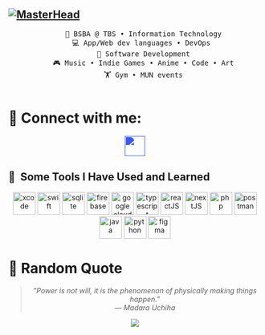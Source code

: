 [![MasterHead](https://github.com/user-attachments/assets/ed1fb736-41b8-40fe-a1e2-613c14cc9389
)](https://github.com/BarnoTD)
---
<div align="center">
  <pre>
    💼 BSBA @ TBS • Information Technology
    💻 App/Web dev languages • DevOps 
    📖 Software Development
    🎮 Music • Indie Games • Anime • Code • Art
    🏋️ Gym • MUN events
  </pre>
</div>

# 🔭 Connect with me:
<p align="Center">
<a href="https://x.com/barnoTD" target="_blank" rel="noopener">
  <img 
    align="center" 
    src="https://upload.wikimedia.org/wikipedia/commons/thumb/5/5a/X_icon_2.svg/1024px-X_icon_2.svg.png" 
    alt="" 
    height="40" 
    width="40" 
    style="filter: brightness(0) saturate(100%) invert(28%) sepia(57%) saturate(1964%) hue-rotate(215deg) brightness(104%) contrast(102%);"
  />
</a></p>


<h2> 🚀 &nbsp;Some Tools I Have Used and Learned</h2>
<p align="center">
<img src="https://cdn.jsdelivr.net/gh/devicons/devicon/icons/xcode/xcode-original.svg" alt="xcode" width="45" height="45"/>
<img src="https://cdn.jsdelivr.net/gh/devicons/devicon/icons/swift/swift-original.svg" alt="swift" width="45" height="45"/>
<img src="https://cdn.jsdelivr.net/gh/devicons/devicon/icons/sqlite/sqlite-original.svg" alt="sqlite" width="45" height="45"/>
<img src="https://cdn.jsdelivr.net/gh/devicons/devicon/icons/firebase/firebase-original.svg" alt="firebase" width="45" height="45"/>
<img src="https://cdn.jsdelivr.net/gh/devicons/devicon/icons/googlecloud/googlecloud-original.svg" alt="google cloud" width="45" height="45"/>
<img src="https://cdn.jsdelivr.net/gh/devicons/devicon/icons/typescript/typescript-original.svg" alt="typescript" width="45" height="45"/>
<img src="https://cdn.jsdelivr.net/gh/devicons/devicon/icons/react/react-original.svg" alt="reactJS" width="45" height="45"/>
<img src="https://cdn.jsdelivr.net/gh/devicons/devicon/icons/nextjs/nextjs-original.svg" alt="nextJS" width="45" height="45"/>
<img src="https://cdn.jsdelivr.net/gh/devicons/devicon/icons/php/php-original.svg" alt="php" width="45" height="45"/>
<img src="https://cdn.jsdelivr.net/gh/devicons/devicon/icons/postman/postman-original.svg" alt="postman" width="45" height="45"/>
<img src="https://cdn.jsdelivr.net/gh/devicons/devicon/icons/java/java-original.svg" alt="java" width="45" height="45"/>
<img src="https://cdn.jsdelivr.net/gh/devicons/devicon/icons/python/python-original.svg" alt="python" width="45" height="45"/>
<img src="https://cdn.jsdelivr.net/gh/devicons/devicon/icons/figma/figma-original.svg" alt="figma" width="45" height="45"/>
</p>


# 💬 Random Quote
<!-- ANIME_QUOTE_START -->
<div align="center">
  <blockquote style="font-style: italic;">
    <i>"Power is not will, it is the phenomenon of physically making things happen."</i>
    <br>— Madara Uchiha
  </blockquote>
  <img src="https://64.media.tumblr.com/b7d8dc49e421a73b77efc6e31be68f7b/tumblr_mq5057LN0i1r9uvs7o1_500.gif">
</div>
<!-- ANIME_QUOTE_END -->

